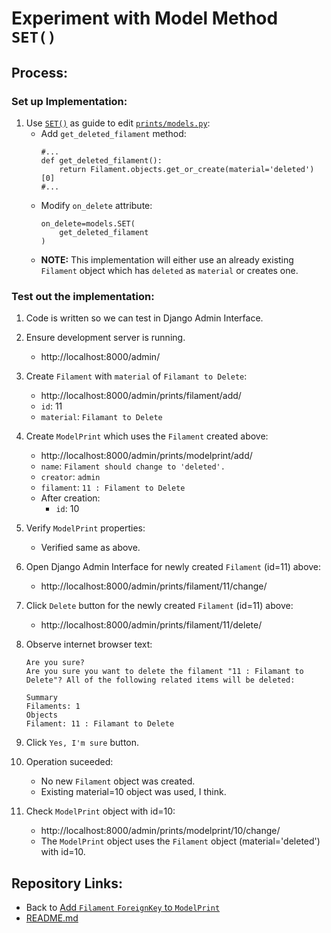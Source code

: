 # Experiment with Model Method `SET()`

## Process:

### Set up Implementation:

1. Use [`SET()`](https://docs.djangoproject.com/en/4.0/ref/models/fields/#django.db.models.SET) as guide to edit [`prints/models.py`](../prints/models.py):
    * Add `get_deleted_filament` method:
        ```
        #...
        def get_deleted_filament():
            return Filament.objects.get_or_create(material='deleted')[0]
        #...
        ```
    * Modify `on_delete` attribute:
        ```
        on_delete=models.SET(
            get_deleted_filament
        )
        ```
    * **NOTE:** This implementation will either use an already existing `Filament` object which has `deleted` as `material` or creates one.

### Test out the implementation:

1. Code is written so we can test in Django Admin Interface.

1. Ensure development server is running.
    * http://localhost:8000/admin/

1. Create `Filament` with `material` of `Filamant to Delete`:
    * http://localhost:8000/admin/prints/filament/add/
    * `id`: 11
    * `material`: `Filamant to Delete`

1. Create `ModelPrint` which uses the `Filament` created above:
    * http://localhost:8000/admin/prints/modelprint/add/
    * `name`: `Filament should change to 'deleted'.`
    * `creator`: `admin`
    * `filament`: `11 : Filament to Delete`
    * After creation:
        * `id`: 10

1. Verify `ModelPrint` properties:
    * Verified same as above.

1. Open Django Admin Interface for newly created `Filament` (id=11) above:
    * http://localhost:8000/admin/prints/filament/11/change/

1. Click `Delete` button for the newly created `Filament` (id=11) above:
    * http://localhost:8000/admin/prints/filament/11/delete/

1. Observe internet browser text:
    ```
    Are you sure?
    Are you sure you want to delete the filament "11 : Filamant to Delete"? All of the following related items will be deleted:

    Summary
    Filaments: 1
    Objects
    Filament: 11 : Filamant to Delete
    ```

1. Click `Yes, I'm sure` button.

1. Operation suceeded:
    * No new `Filament` object was created.
    * Existing material=10 object was used, I think.

1. Check `ModelPrint` object with id=10:
    * http://localhost:8000/admin/prints/modelprint/10/change/
    * The `ModelPrint` object uses the `Filament` object (material='deleted') with id=10.









## Repository Links:
* Back to [Add `Filament` `ForeignKey` to `ModelPrint`](./04_add_filament_foreign_key_to_model_print.md)
* [README.md](../README.md)